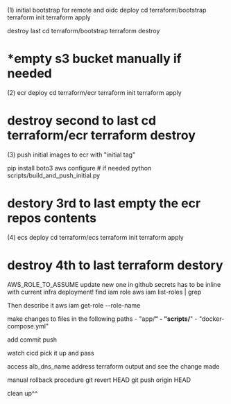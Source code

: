 (1)
initial bootstrap for remote and oidc
deploy
cd terraform/bootstrap
terraform init
terraform apply

destroy last
cd terraform/bootstrap
terraform destroy

*empty s3 bucket manually if needed
===============
(2)
ecr
deploy 
cd terraform/ecr
terraform init
terraform apply

destroy second to last
cd terraform/ecr
terraform destroy
=========
(3)
push initial images to ecr with "initial tag"

pip install boto3
aws configure # if needed
python scripts/build_and_push_initial.py

destory 3rd to last
empty the ecr repos contents
=======
(4)
ecs deploy
cd terraform/ecs
terraform init
terraform apply

destroy 4th to last
terraform destory
========
AWS_ROLE_TO_ASSUME update new one in github secrets has to be inline with current infra deployment!
find iam role aws iam list-roles | grep <role-name-or-prefix>

Then describe it 
aws iam get-role --role-name <your-gha-oidc-role-name>

make changes to files in the following paths
      - "app/**"
      - "scripts/**"
      - "docker-compose.yml"

add commit push

watch cicd pick it up and pass 

access alb_dns_name address terraform output and see the change made

manual rollback procedure
git revert HEAD
git push origin HEAD

clean up^^